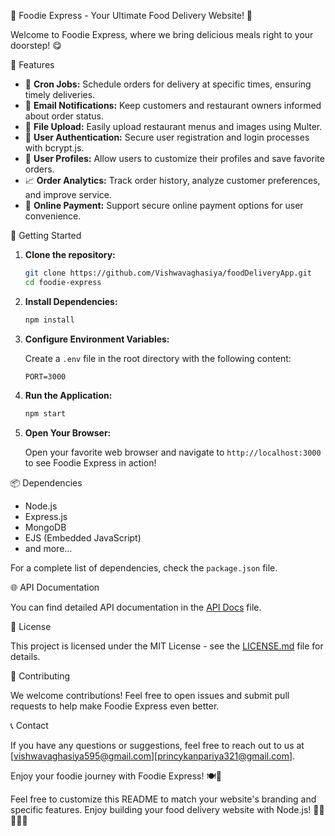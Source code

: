  🍔 Foodie Express - Your Ultimate Food Delivery Website! 🚀

Welcome to Foodie Express, where we bring delicious meals right to your doorstep! 😋

 🌟 Features

- 📅 **Cron Jobs:** Schedule orders for delivery at specific times, ensuring timely deliveries.
- 📧 **Email Notifications:** Keep customers and restaurant owners informed about order status.
- 📂 **File Upload:** Easily upload restaurant menus and images using Multer.
- 👤 **User Authentication:** Secure user registration and login processes with bcrypt.js.
- 🌟 **User Profiles:** Allow users to customize their profiles and save favorite orders.
- 📈 **Order Analytics:** Track order history, analyze customer preferences, and improve service.
- 🛒 **Online Payment:** Support secure online payment options for user convenience.

 🚀 Getting Started

1. **Clone the repository:**

   ```bash
   git clone https://github.com/Vishwavaghasiya/foodDeliveryApp.git
   cd foodie-express
   ```

2. **Install Dependencies:**

   ```bash
   npm install
   ```

3. **Configure Environment Variables:**

   Create a `.env` file in the root directory with the following content:

   ```env
   PORT=3000
   ```

4. **Run the Application:**

   ```bash
   npm start
   ```

5. **Open Your Browser:**

   Open your favorite web browser and navigate to `http://localhost:3000` to see Foodie Express in action!

 📦 Dependencies

- Node.js
- Express.js
- MongoDB
- EJS (Embedded JavaScript)
- and more...

For a complete list of dependencies, check the `package.json` file.

 🌐 API Documentation

You can find detailed API documentation in the [API Docs](/docs/api.md) file.

 📄 License

This project is licensed under the MIT License - see the [LICENSE.md](LICENSE.md) file for details.

 🤝 Contributing

We welcome contributions! Feel free to open issues and submit pull requests to help make Foodie Express even better.

 📞 Contact

If you have any questions or suggestions, feel free to reach out to us at [vishwavaghasiya595@gmail.com][princykanpariya321@gmail.com].

Enjoy your foodie journey with Foodie Express! 🍽️🥂

Feel free to customize this README to match your website's branding and specific features. Enjoy building your food delivery website with Node.js! 🍕🌮🍔🍰🚀
